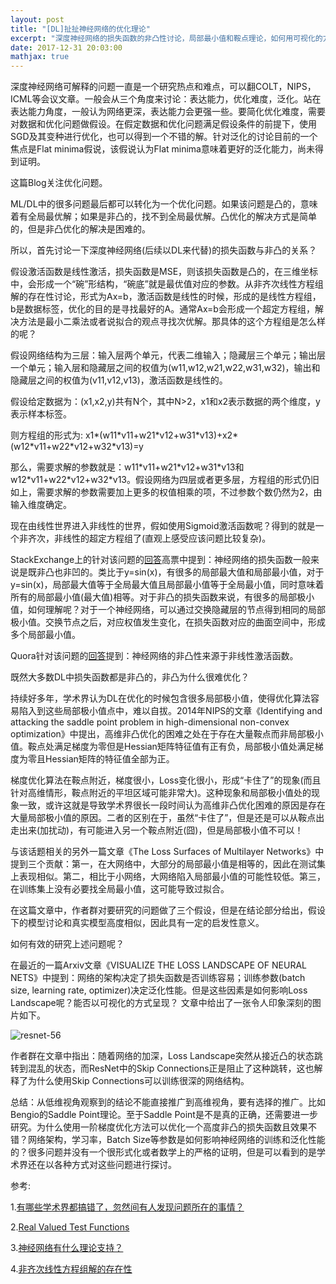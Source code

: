 ```yaml
---
layout: post
title: "[DL]扯扯神经网络的优化理论"
excerpt: "深度神经网络的损失函数的非凸性讨论，局部最小值和鞍点理论，如何用可视化的方式讨论神经网络的损失函数"
date: 2017-12-31 20:03:00
mathjax: true
---
```


深度神经网络可解释的问题一直是一个研究热点和难点，可以翻COLT，NIPS，ICML等会议文章。一般会从三个角度来讨论：表达能力，优化难度，泛化。站在表达能力角度，一般认为网络更深，表达能力会更强一些。要简化优化难度，需要对数据和优化问题做假设。在假定数据和优化问题满足假设条件的前提下，使用SGD及其变种进行优化，也可以得到一个不错的解。针对泛化的讨论目前的一个焦点是Flat minima假说，该假说认为Flat minima意味着更好的泛化能力，尚未得到证明。

这篇Blog关注优化问题。

ML/DL中的很多问题最后都可以转化为一个优化问题。如果该问题是凸的，意味着有全局最优解；如果是非凸的，找不到全局最优解。凸优化的解决方式是简单的，但是非凸优化的解决是困难的。

所以，首先讨论一下深度神经网络(后续以DL来代替)的损失函数与非凸的关系？

假设激活函数是线性激活，损失函数是MSE，则该损失函数是凸的，在三维坐标中，会形成一个“碗”形结构，“碗底”就是最优值对应的参数。从非齐次线性方程组解的存在性讨论，形式为Ax=b，激活函数是线性的时候，形成的是线性方程组，b是数据标签，优化的目的是寻找最好的A。通常Ax=b会形成一个超定方程组，解决方法是最小二乘法或者说拟合的观点寻找次优解。那具体的这个方程组是怎么样的呢？

假设网络结构为三层：输入层两个单元，代表二维输入；隐藏层三个单元；输出层一个单元；输入层和隐藏层之间的权值为(w11,w12,w21,w22,w31,w32)，输出和隐藏层之间的权值为(v11,v12,v13)，激活函数是线性的。

假设给定数据为：(x1,x2,y)共有N个，其中N>2，x1和x2表示数据的两个维度，y表示样本标签。

则方程组的形式为:   x1\*(w11\*v11+w21\*v12+w31\*v13)+x2\*(w12\*v11+w22\*v12+w32\*v13)=y

那么，需要求解的参数就是：w11\*v11+w21\*v12+w31\*v13和w12\*v11+w22\*v12+w32\*v13。假设网络为四层或者更多层，方程组的形式仍旧如上，需要求解的参数需要加上更多的权值相乘的项，不过参数个数仍然为2，由输入维度确定。

现在由线性世界进入非线性的世界，假如使用Sigmoid激活函数呢？得到的就是一个非齐次，非线性的超定方程组了(直观上感受应该问题比较复杂)。

StackExchange上的针对该问题的[回答](https://stats.stackexchange.com/questions/106334/cost-function-of-neural-network-is-non-convex)高票中提到：神经网络的损失函数一般来说是既非凸也非凹的。类比于y=sin(x)，有很多的局部最大值和局部最小值，对于y=sin(x)，局部最大值等于全局最大值且局部最小值等于全局最小值，同时意味着所有的局部最小值(最大值)相等。对于非凸的损失函数来说，有很多的局部极小值，如何理解呢？对于一个神经网络，可以通过交换隐藏层的节点得到相同的局部极小值。交换节点之后，对应权值发生变化，在损失函数对应的曲面空间中，形成多个局部最小值。

Quora针对该问题的[回答](https://www.quora.com/Why-is-a-neural-network-and-in-general-a-deep-network-non-convex)提到：神经网络的非凸性来源于非线性激活函数。

既然大多数DL中损失函数都是非凸的，非凸为什么很难优化？

持续好多年，学术界认为DL在优化的时候包含很多局部极小值，使得优化算法容易陷入到这些局部极小值点中，难以自拔。2014年NIPS的文章《Identifying and attacking the saddle point problem in high-dimensional non-convex optimization》中提出，高维非凸优化的困难之处在于存在大量鞍点而非局部极小值。鞍点处满足梯度为零但是Hessian矩阵特征值有正有负，局部极小值处满足梯度为零且Hessian矩阵的特征值全部为正。

梯度优化算法在鞍点附近，梯度很小，Loss变化很小，形成“卡住了”的现象(而且针对高维情形，鞍点附近的平坦区域可能非常大)。这种现象和局部极小值处的现象一致，或许这就是导致学术界很长一段时间认为高维非凸优化困难的原因是存在大量局部极小值的原因。二者的区别在于，虽然“卡住了”，但是还是可以从鞍点出走出来(加扰动)，有可能进入另一个鞍点附近(囧)，但是局部极小值不可以！

与该话题相关的另外一篇文章《The Loss Surfaces of Multilayer Networks》中提到三个贡献：第一，在大网络中，大部分的局部最小值是相等的，因此在测试集上表现相似。第二，相比于小网络，大网络陷入局部最小值的可能性较低。第三，在训练集上没有必要找全局最小值，这可能导致过拟合。

在这篇文章中，作者群对要研究的问题做了三个假设，但是在结论部分给出，假设下的模型讨论和真实模型高度相似，因此具有一定的启发性意义。

如何有效的研究上述问题呢？

在最近的一篇Arxiv文章《VISUALIZE THE LOSS LANDSCAPE OF NEURAL NETS》中提到：网络的架构决定了损失函数是否训练容易；训练参数(batch size, learning rate, optimizer)决定泛化性能。但是这些因素是如何影响Loss Landscape呢？能否以可视化的方式呈现？
文章中给出了一张令人印象深刻的图片如下。

![resnet-56](http://wx3.sinaimg.cn/mw690/aba7d18bgy1fn068o66xtj20xf0i0dsx.jpg)

作者群在文章中指出：随着网络的加深，Loss Landscape突然从接近凸的状态跳转到混乱的状态，而ResNet中的Skip Connections正是阻止了这种跳转，这也解释了为什么使用Skip Connections可以训练很深的网络结构。


总结：从低维视角观察到的结论不能直接推广到高维视角，要有选择的推广。比如Bengio的Saddle Point理论。至于Saddle Point是不是真的正确，还需要进一步研究。为什么使用一阶梯度优化方法可以优化一个高度非凸的损失函数且效果不错？网络架构，学习率，Batch Size等参数是如何影响神经网络的训练和泛化性能的？很多问题并没有一个很形式化或者数学上的严格的证明，但是可以看到的是学术界还在以各种方式对这些问题进行探讨。


参考:

1.[有哪些学术界都搞错了，忽然间有人发现问题所在的事情？](https://www.zhihu.com/question/52782960)

2.[Real Valued Test Functions](https://dev.heuristiclab.com/trac.fcgi/wiki/Documentation/Reference/Test%20Functions)

3.[神经网络有什么理论支持？](https://zhuanlan.zhihu.com/p/27609166)

4.[非齐次线性方程组解的存在性](https://baike.baidu.com/item/%E9%9D%9E%E9%BD%90%E6%AC%A1%E7%BA%BF%E6%80%A7%E6%96%B9%E7%A8%8B%E7%BB%84)













